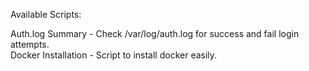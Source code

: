 Available Scripts:

Auth.log Summary - Check /var/log/auth.log for success and fail login attempts.
<br>
Docker Installation - Script to install docker easily.
